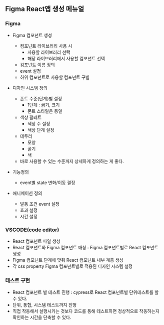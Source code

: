 ## Figma React앱 생성 메뉴얼

### Figma

- Figma 컴포넌트 생성

  - 컴포넌트 라이브러리 사용 시
    - 사용할 라이브러리 선택
    - 해당 라이브러리에서 사용할 컴포넌트 선택
  - 컴포넌트 이름 정의
  - event 설정
  - 하위 컴포넌트로 사용할 컴포넌트 구별

- 디자인 시스템 정의

  - 폰트 수준(단계)별 설정
    - 1단계 : 굵기, 크기
    - 폰트 스타일은 통일
  - 색상 팔레트
    - 색상 수 설정
    - 색상 단계 설정
  - 테두리
    - 모양
    - 굵기
    - 색
  - 바로 사용할 수 있는 수준까지 상세하게 정의하는 게 좋다.

- 기능정의

  - event별 state 변화/이동 결정

- 애니메이션 정의
  - 발동 조건 event 설정
  - 효과 설정
  - 시간 설정

### VSCODE(code editor)

- React 컴포넌트 파일 생성
- React 컴포넌트와 Figma 컴포넌트 매칭 : Figma 컴포넌트별로 React 컴포넌트 생성
- Figma 컴포넌트 단계에 맞춰 React 컴포넌트 내부 계층 생성
- 각 css property Figma 컴포넌트별로 적용된 디자인 시스템 설정

### 테스트 구현

- React 컴포넌트 별 테스트 진행 : cypress로 React 컴포넌트별 단위테스트를 할 수 있다.
- 단위, 통합, 시스템 테스트까지 진행
- 직접 작동해서 실행시키는 것보다 코드를 통해 테스트하면 정상적으로 작동하는지 확인하는 시간을 단축할 수 있다.

